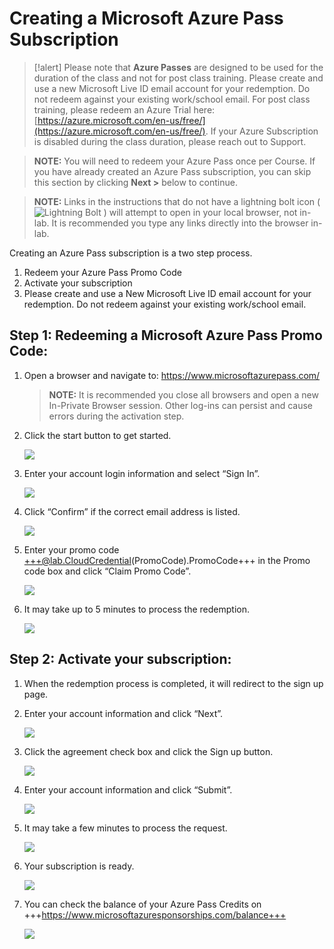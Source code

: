 # Creating a Microsoft Azure Pass Subscription

> [!alert] Please note that **Azure Passes** are designed to be used for the duration of the class and not for post class training. Please create and use a new Microsoft Live ID email account for your redemption. Do not redeem against your existing work/school email. For post class training, please redeem an Azure Trial here: [https://azure.microsoft.com/en-us/free/](https://azure.microsoft.com/en-us/free/). If your Azure Subscription is disabled during the class duration, please reach out to Support.

> **NOTE:** You will need to redeem your Azure Pass once per Course. If you have already created an Azure Pass subscription, you can skip this section by clicking **Next >** below to continue.

> **NOTE:** Links in the instructions that do not have a lightning bolt icon ( ![Lightning Bolt](https://raw.githubusercontent.com/LODSContent/ESI/master/Images/BoltIcon.png) ) will attempt to open in your local browser, not in-lab. It is recommended you type any links directly into the browser in-lab.

Creating an Azure Pass subscription is a two step process.

1. Redeem your Azure Pass Promo Code  
1. Activate your subscription
1. Please create and use a New Microsoft Live ID email account for your redemption. Do not redeem against your existing work/school email. 

## Step 1: Redeeming a Microsoft Azure Pass Promo Code:

1. Open a browser and navigate to: https://www.microsoftazurepass.com/

    > **NOTE:** It is recommended you close all browsers and open a new In-Private Browser session. Other log-ins can persist and cause errors during the activation step.

1. Click the start button to get started.
	
    ![](https://lodmanuals.blob.core.windows.net/manuals/LODS%20Media/Azure%20Pass%20How-To/Updated_04_28_2020/1.jpg)	

1. Enter your account login information and select “Sign In”.

    ![](https://lodmanuals.blob.core.windows.net/manuals/LODS%20Media/Azure%20Pass%20How-To/Updated_04_28_2020/2.jpg)
	
1. Click “Confirm” if the correct email address is listed.

    ![](https://lodmanuals.blob.core.windows.net/manuals/LODS%20Media/Azure%20Pass%20How-To/Updated_04_28_2020/3.jpg)
	
1. Enter your promo code +++@lab.CloudCredential(PromoCode).PromoCode+++ in the Promo code box and click “Claim Promo Code”.

    ![](https://lodmanuals.blob.core.windows.net/manuals/LODS%20Media/Azure%20Pass%20How-To/Updated_04_28_2020/4.jpg)
	
1. It may take up to 5 minutes to process the redemption.

    ![](https://lodmanuals.blob.core.windows.net/manuals/LODS%20Media/Azure%20Pass%20How-To/Updated_04_28_2020/5.jpg)
	
## Step 2: Activate your subscription:

1. When the redemption process is completed, it will redirect to the sign up page.

1. Enter your account information and click “Next”.

    ![](https://lodmanuals.blob.core.windows.net/manuals/LODS%20Media/Azure%20Pass%20How-To/Updated_04_28_2020/6.jpg)
	
1. Click the agreement check box and click the Sign up button.
	
    ![](https://lodmanuals.blob.core.windows.net/manuals/LODS%20Media/Azure%20Pass%20How-To/Updated_12_4_2020/Screenshot_4.jpg)
	
1. Enter your account information and click “Submit”.

    ![](https://lodmanuals.blob.core.windows.net/manuals/LODS%20Media/Azure%20Pass%20How-To/Updated_12_4_2020/Screenshot_1.jpg)

1. It may take a few minutes to process the request.
    
    ![](https://lodmanuals.blob.core.windows.net/manuals/LODS%20Media/Azure%20Pass%20How-To/Updated_12_4_2020/Screenshot_3.jpg)
	
1. Your subscription is ready.
	
    ![](https://lodmanuals.blob.core.windows.net/manuals/LODS%20Media/Azure%20Pass%20How-To/Updated_04_28_2020/8.jpg)

1. You can check the balance of your Azure Pass Credits on +++https://www.microsoftazuresponsorships.com/balance+++

    ![](https://lodmanuals.blob.core.windows.net/manuals/LODS%20Media/Azure%20Pass%20How-To/Updated_04_28_2020/9.jpg)
